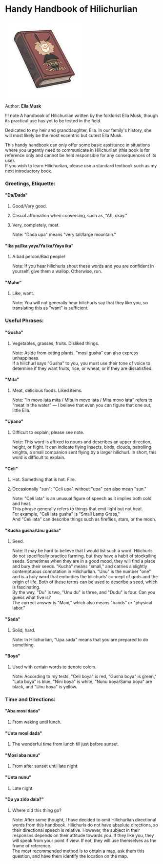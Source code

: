 # Handy Handbook of Hilichurlian

![Book Image](../../img/books/Mondstadt/Handy_Handbook_of_Hilichurlian.webp)

Author: **Ella Musk**

!!! note
    A handbook of Hilichurlian written by the folklorist Ella Musk, though its practical use has yet to be tested in the field.

Dedicated to my heir and granddaughter, Ella. In our family's history, she will most likely be the most eccentric but cutest Ella Musk.  
  
This handy handbook can only offer some basic assistance in situations where you urgently need to communicate in Hilichurlian (this book is for reference only and cannot be held responsible for any consequences of its use).  
If you wish to learn Hilichurlian, please use a standard textbook such as my next introductory book.  
  
### Greetings, Etiquette:  
  
#### "Da/Dada"  
1. Good/Very good. 
2. Casual affirmation when conversing, such as, "Ah, okay." 
3. Very, completely, most.  

    Note: "Dada upa" means "very tall/large mountain."  
  
#### "Ika ya/Ika yaya/Ya ika/Yaya ika"  
1. A bad person/Bad people!  

    Note: If you hear hilichurls shout these words and you are confident in yourself, give them a wallop. Otherwise, run.  
  
#### "Muhe"  
1. Like, want.  

    Note: You will not generally hear hilichurls say that they like you, so translating this as "want" is sufficient.  
  
### Useful Phrases:  
#### "Gusha"  
1. Vegetables, grasses, fruits. Disliked things.  

    Note: Aside from eating plants, "mosi gusha" can also express unhappiness.  
    If a hilichurl says "Gusha" to you, you must use their tone of voice to determine if they want fruits, rice, or wheat, or if they are dissatisfied.  
  
#### "Mita"  
1. Meat, delicious foods. Liked items.  

    Note: "In movo lata mita / Mita in movo lata / Mita movo lata" refers to "meat in the water" — I believe that even you can figure that one out, little Ella.  
  
#### "Upano"  
1. Difficult to explain, please see note.  

    Note: This word is affixed to nouns and describes an upper direction, height, or flight. It can indicate flying insects, birds, clouds, patrolling knights, a small companion sent flying by a larger hilichurl. In short, this word is difficult to explain.  
  
#### "Celi"  
1. Hot. Something that is hot. Fire.  
2. Occasionally "sun"; "Celi upa" without "upa" can also mean "sun."  

    Note: "Celi lata" is an unusual figure of speech as it implies both cold and heat.  
    This phrase generally refers to things that emit light but not heat.  
    For example, "Celi lata gusha" is "Small Lamp Grass,"  
    And "Celi lata" can describe things such as fireflies, stars, or the moon.  
  
#### "Kucha gusha/Unu gusha"  
1. Seed.  
    
    Note: It may be hard to believe that I would list such a word. Hilichurls do not specifically practice farming, but they have a habit of stockpiling seeds. Sometimes when they are in a good mood, they will find a place and bury their seeds. "Kucha" means "small," and carries a slightly contemptuous connotation in Hilichurlian. "Unu" is the number "one" and is a holy word that embodies the hilichurls' concept of gods and the origin of life. Both of these terms can be used to describe a seed, which is fascinating.  
    By the way, "Du" is two, "Unu du" is three, and "Dudu" is four. Can you guess what five is?  
    The correct answer is "Mani," which also means "hands" or "physical labor."  
  
#### "Sada"  
1. Solid, hard.  

    Note: In Hilichurlian, "Upa sada" means that you are prepared to do something.  
  
#### "Boya"  
1. Used with certain words to denote colors.  

    Note: According to my tests, "Celi boya" is red, "Gusha boya" is green," "Lata boya" is blue, "Nini boya" is white, "Nunu boya/Sama boya" are black, and "Unu boya" is yellow.  
  
### Time and Directions:  

#### "Aba mosi dada"  
1. From waking until lunch.  

#### "Unta mosi dada"  
1. The wonderful time from lunch till just before sunset.  

#### "Mosi aba nunu"  
1. From after sunset until late night.  

#### "Unta nunu"  
1. Late night.  

#### "Du ya zido dala?"  
1. Where did this thing go?  
    
    Note: After some thought, I have decided to omit Hilichurlian directional words from this handbook. Hilichurls do not have absolute directions, so their directional speech is relative. However, the subject in their responses depends on their attitude towards you. If they like you, they will speak from your point if view. If not, they will use themselves as the frame of reference.  
    The most recommended method is to obtain a map, ask them this question, and have them identify the location on the map.  
